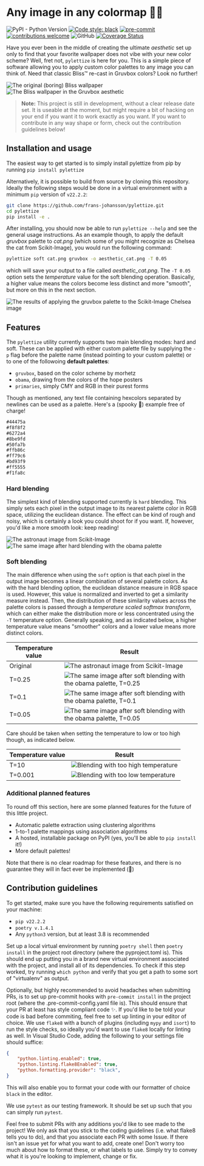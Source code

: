 # Any image in any colormap 🎨🐍

![PyPI - Python Version](https://img.shields.io/pypi/pyversions/pylettize)
[![Code style: black](https://img.shields.io/badge/code%20style-black-000000.svg)](https://github.com/psf/black)
[![pre-commit](https://img.shields.io/badge/pre--commit-enabled-brightgreen?logo=pre-commit)](https://github.com/pre-commit/pre-commit)
[![contributions welcome](https://img.shields.io/badge/contributions-welcome-brightgreen.svg?style=flat)](https://github.com/dwyl/esta/issues)
![GitHub](https://img.shields.io/github/license/frans-johansson/pylettize)
[![Coverage Status](https://coveralls.io/repos/github/frans-johansson/pylettize/badge.svg?branch=main)](https://coveralls.io/github/frans-johansson/pylettize?branch=main)

Have you ever been in the middle of creating the ultimate *aesthetic* set up only to find that your favorite wallpaper does not vibe with your new color scheme? Well, fret not, `pylettize` is here for you. This is a simple piece of software allowing you to apply custom color palettes to any image you can think of. Need that classic Bliss™️ re-cast in Gruvbox colors? Look no further!

![The original (boring) Bliss wallpaper](doc/bliss.png)
![The Bliss wallpaper in the Gruvbox aesthetic](doc/bliss_gruvbox.png)


> **Note:** This project is still in development, without a clear release date set. It is useable at the moment, but might require a bit of hacking on your end if you want it to work exactly as you want. If you want to contribute in any way shape or form, check out the contribution guidelines below!

## Installation and usage
The easiest way to get started is to simply install pylettize from pip by running `pip install pylettize`

Alternatively, it is possible to build from source by cloning this repository. Ideally the following steps would be done in a virtual environment with a minimum `pip` version of `v22.2.2`:

```sh
git clone https://github.com/frans-johansson/pylettize.git
cd pylettize
pip install -e .
```

After installing, you should now be able to run `pylettize --help` and see the general usage instructions. As an example though, to apply the default *gruvbox* palette to *cat.png* (which some of you might recognize as Chelsea the cat from Scikit-Image), you would run the following command:

```sh
pylettize soft cat.png gruvbox -o aesthetic_cat.png -T 0.05
```

which will save your output to a file called *aesthetic_cat.png*. The `-T 0.05` option sets the *temperature* value for the soft blending operation. Basically, a higher value means the colors become less distinct and more "smooth", but more on this in the next section.

![The results of applying the gruvbox palette to the Scikit-Image Chelsea image](doc/AestheticCat.png)

## Features
The `pylettize` utility currently supports two main blending modes: hard and soft. These can be applied with either custom palette file by supplying the `-p` flag before the palette name (instead pointing to your custom palette) or to one of the followoing **default palettes**:

- `gruvbox`, based on the color scheme by morhetz
- `obama`, drawing from the colors of the hope posters
- `primaries`, simply CMY and RGB in their purest forms

Though as mentioned, any text file containing hexcolors separated by newlines can be used as a palette. Here's a (spooky 🧛) example free of charge!

```txt
#44475a
#f8f8f2
#6272a4
#8be9fd
#50fa7b
#ffb86c
#ff79c6
#bd93f9
#ff5555
#f1fa8c
```

### Hard blending
The simplest kind of blending supported currently is `hard` blending. This simply sets each pixel in the output image to its nearest palette color in RGB space, utilizing the euclidean distance. The effect can be kind of rough and noisy, which is certainly a look you could shoot for if you want. If, however, you'd like a more smooth look: keep reading!

![The astronaut image from Scikit-Image](doc/astronaut.jpg)
![The same image after hard blending with the obama palette](doc/astronaut_obama_hard.png)

### Soft blending
The main difference when using the `soft` option is that each pixel in the output image becomes a linear combination of several palette colors. As with the hard blending option, the euclidean distance measure in RGB space is used. However, this value is normalized and inverted to get a similarity measure instead. Then, the distribution of these similarity values across the palette colors is passed through a *temperature scaled softmax transform*, which can either make the distribution more or less concentrated using the `-T` temperature option. Generally speaking, and as indicated below, a higher temperature value means "smoother" colors and a lower value means more distinct colors.

| Temperature value | Result |
| --- | --- |
| Original |![The astronaut image from Scikit-Image](doc/astronaut.jpg) |
| T=0.25 |![The same image after soft blending with the obama palette, T=0.25](doc/astronaut_obama_soft_T025.png) |
| T=0.1 | ![The same image after soft blending with the obama palette, T=0.1](doc/astronaut_obama_soft_T01.png)|
| T=0.05 | ![The same image after soft blending with the obama palette, T=0.05](doc/astronaut_obama_soft_T005.png) |



Care should be taken when setting the temperature to low or too high though, as indicated below.

| Temperature value | Result |
| --- | --- |
| T=10 |![Blending with too high temperature](doc/astronaut_obama_soft_T10.png) | 
| T=0.001 | ![Blending with too low temperature](doc/astronaut_obama_soft_T0001.png) |


### Additional planned features
To round off this section, here are some planned features for the future of this little project.

- Automatic palette extraction using clustering algorithms
- 1-to-1 palette mappings using association algorithms
- A hosted, installable package on PyPI (yes, you'll be able to `pip install` it!)
- More default palettes!

Note that there is no clear roadmap for these features, and there is no guarantee they will in fact ever be implemented (🤷)

## Contribution guidelines
To get started, make sure you have the following requirements satisfied on your machine:

- `pip v22.2.2`
- `poetry v.1.4.1`
- Any `python3` version, but at least 3.8 is recommended

Set up a local virtual environment by running `poetry shell` then `poetry install` in the project root directory (where the pyproject.toml is). This should end up putting you in a brand new virtual environment associated with the project, and install all of its dependencies. To check if this step worked, try running `which python` and verify that you get a path to some sort of "virtualenv" as output.

Optionally, but highly recommended to avoid headaches when submitting PRs, is to set up pre-commit hooks with `pre-commit install` in the project root (where the .pre-commit-config.yaml file is). This should ensure that your PR at least has style compliant code ✨. If you'd like to be told your code is bad before commiting, feel free to set up linting in your editor of choice. We use `flake8` with a bunch of plugins (including `mypy` and `isort`) to run the style checks, so ideally you'd want to use `flake8` locally for linting as well. In Visual Studio Code, adding the following to your settings file should suffice:

```json
{
    "python.linting.enabled": true,
    "python.linting.flake8Enabled": true,
    "python.formatting.provider": "black",
}
```

This will also enable you to format your code with our formatter of choice `black` in the editor.

We use `pytest` as our testing framework. It should be set up such that you can simply run `pytest`.

Feel free to submit PRs with any additions you'd like to see made to the project! We only ask that you stick to the coding guidelines (i.e. what flake8 tells you to do), and that you associate each PR with some Issue. If there isn't an issue yet for what you want to add, create one! Don't worry too much about how to format these, or what labels to use. Simply try to convey what it is you're looking to implement, change or fix.
